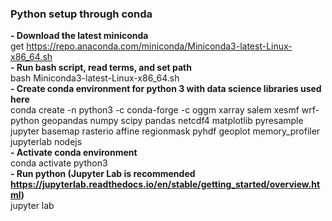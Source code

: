 ### Python setup through conda
**- Download the latest miniconda**  
get https://repo.anaconda.com/miniconda/Miniconda3-latest-Linux-x86_64.sh  
**- Run bash script, read terms, and set path**  
bash Miniconda3-latest-Linux-x86_64.sh  
**- Create conda environment for python 3 with data science libraries used here**  
conda create -n python3 -c conda-forge -c oggm xarray salem xesmf wrf-python geopandas numpy scipy pandas netcdf4 matplotlib pyresample jupyter basemap rasterio affine regionmask pyhdf geoplot memory_profiler jupyterlab nodejs  
**- Activate conda environment**  
conda activate python3  
**- Run python (Jupyter Lab is recommended https://jupyterlab.readthedocs.io/en/stable/getting_started/overview.html)**  
jupyter lab  
